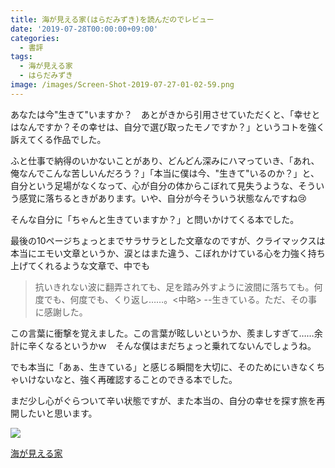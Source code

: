 ```yaml
---
title: 海が見える家(はらだみずき)を読んだのでレビュー
date: '2019-07-28T00:00:00+09:00'
categories:
  - 書評
tags:
  - 海が見える家
  - はらだみずき
image: /images/Screen-Shot-2019-07-27-01-02-59.png
---
```

あなたは今"生きて"いますか？　あとがきから引用させていただくと、「幸せとはなんですか？その幸せは、自分で選び取ったモノですか？」というコトを強く訴えてくる作品でした。

<!--more-->

ふと仕事で納得のいかないことがあり、どんどん深みにハマっていき、「あれ、俺なんでこんな苦しいんだろう？」「本当に僕は今、"生きて"いるのか？」と、自分という足場がなくなって、心が自分の体からこぼれて見失うような、そういう感覚に落ちるときがあります。いや、自分が今そういう状態なんですね😢

そんな自分に「ちゃんと生きていますか？」と問いかけてくる本でした。

最後の10ページちょっとまでサラサラとした文章なのですが、クライマックスは本当にエモい文章というか、涙とはまた違う、こぼれかけている心を力強く持ち上げてくれるような文章で、中でも

> 抗いきれない波に翻弄されても、足を踏み外すように波間に落ちても。何度でも、何度でも、くり返し……。<中略> --生きている。ただ、その事に感謝した。

この言葉に衝撃を覚えました。この言葉が眩しいというか、羨ましすぎて……余計に辛くなるというかｗ　そんな僕はまだちょっと乗れてないんでしょうね。

でも本当に「あぁ、生きている」と感じる瞬間を大切に、そのためにいきなくちゃいけないなと、強く再確認することのできる本でした。

まだ少し心がぐらついて辛い状態ですが、また本当の、自分の幸せを探す旅を再開したいと思います。

<div class="amazfy">
<a href="https://www.amazon.co.jp/dp/4094064397?tag=t4traw-22">
<img src="https://ws-fe.amazon-adsystem.com/widgets/q?_encoding=UTF8&ASIN=4094064397&Format=_SL250_&ID=AsinImage&MarketPlace=JP&ServiceVersion=20070822&WS=1&tag=t4traw-22&language=ja_JP">
<p>海が見える家</p>
</a>
</div>

